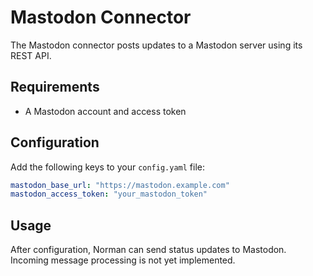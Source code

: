 # Mastodon Connector

The Mastodon connector posts updates to a Mastodon server using its REST API.

## Requirements

- A Mastodon account and access token

## Configuration

Add the following keys to your `config.yaml` file:

```yaml
mastodon_base_url: "https://mastodon.example.com"
mastodon_access_token: "your_mastodon_token"
```

## Usage

After configuration, Norman can send status updates to Mastodon. Incoming message processing is not yet implemented.
